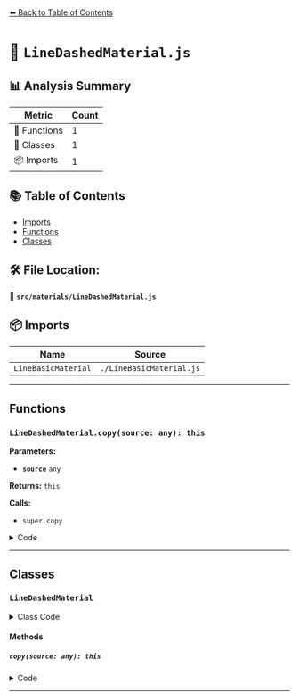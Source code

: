 [⬅️ Back to Table of Contents](../../index.md)

# 📄 `LineDashedMaterial.js`

## 📊 Analysis Summary

| Metric | Count |
|--------|-------|
| 🔧 Functions | 1 |
| 🧱 Classes | 1 |
| 📦 Imports | 1 |

## 📚 Table of Contents

- [Imports](#imports)
- [Functions](#functions)
- [Classes](#classes)

## 🛠️ File Location:
📂 **`src/materials/LineDashedMaterial.js`**

## 📦 Imports

| Name | Source |
|------|--------|
| `LineBasicMaterial` | `./LineBasicMaterial.js` |


---

## Functions

### `LineDashedMaterial.copy(source: any): this`

**Parameters:**

- **`source`** `any`

**Returns:** `this`

**Calls:**

- `super.copy`

<details><summary>Code</summary>

```typescript
copy( source ) {

		super.copy( source );

		this.scale = source.scale;
		this.dashSize = source.dashSize;
		this.gapSize = source.gapSize;

		return this;

	}
```
</details>


---

## Classes

### `LineDashedMaterial`

<details><summary>Class Code</summary>

```ts
class LineDashedMaterial extends LineBasicMaterial {

	/**
	 * Constructs a new line dashed material.
	 *
	 * @param {Object} [parameters] - An object with one or more properties
	 * defining the material's appearance. Any property of the material
	 * (including any property from inherited materials) can be passed
	 * in here. Color values can be passed any type of value accepted
	 * by {@link Color#set}.
	 */
	constructor( parameters ) {

		super();

		/**
		 * This flag can be used for type testing.
		 *
		 * @type {boolean}
		 * @readonly
		 * @default true
		 */
		this.isLineDashedMaterial = true;
		this.type = 'LineDashedMaterial';

		/**
		 * The scale of the dashed part of a line.
		 *
		 * @type {number}
		 * @default 1
		 */
		this.scale = 1;

		/**
		 * The size of the dash. This is both the gap with the stroke.
		 *
		 * @type {number}
		 * @default 3
		 */
		this.dashSize = 3;

		/**
		 * The size of the gap.
		 *
		 * @type {number}
		 * @default 1
		 */
		this.gapSize = 1;

		this.setValues( parameters );

	}

	copy( source ) {

		super.copy( source );

		this.scale = source.scale;
		this.dashSize = source.dashSize;
		this.gapSize = source.gapSize;

		return this;

	}

}
```
</details>

#### Methods

##### `copy(source: any): this`

<details><summary>Code</summary>

```ts
copy( source ) {

		super.copy( source );

		this.scale = source.scale;
		this.dashSize = source.dashSize;
		this.gapSize = source.gapSize;

		return this;

	}
```
</details>


---